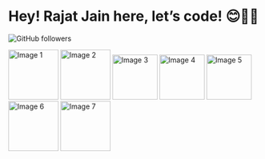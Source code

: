 # Hey! Rajat Jain here, let’s code! 😊🧑‍💻

![GitHub followers](https://img.shields.io/github/followers/Rajat-XR?style=social)

<img src="https://github.com/user-attachments/assets/21873c7e-0f1e-4b69-aab9-fea58d0eed2f" alt="Image 1" width="100" />
<img src="https://github.com/user-attachments/assets/9d08cf4d-97c0-4720-ab0e-31d3b046b3c1" alt="Image 2" width="100" />
<img src="https://github.com/user-attachments/assets/f5929e09-00b7-46c3-b0b2-ded4a9464956" alt="Image 3" width="90" />
<img src="https://github.com/user-attachments/assets/061fc3b7-94aa-4375-8660-852149fa5409" alt="Image 4" width="90" />
<img src="https://github.com/user-attachments/assets/c113031c-7f03-4c22-b167-6992bdfc01fb" alt="Image 5" width="90" />
<img src="https://github.com/user-attachments/assets/a2cb6f80-aa79-40e0-a042-be91b33c7634" alt="Image 6" width="100" />
<img src="https://github.com/user-attachments/assets/77408197-15fb-439c-a0ae-ea717c5f7b73" alt="Image 7" width="100" />
